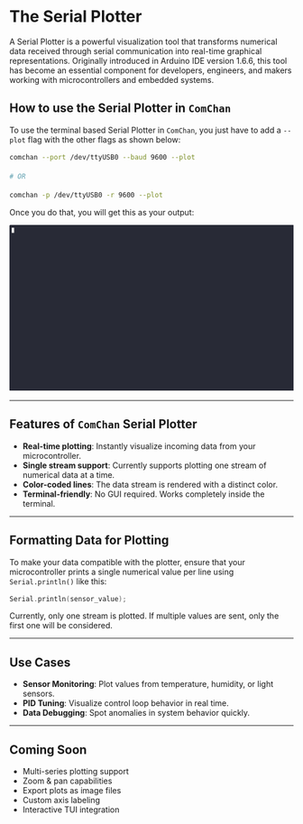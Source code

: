 # The Serial Plotter

A Serial Plotter is a powerful visualization tool that transforms numerical data received through serial communication into real-time graphical representations. Originally introduced in Arduino IDE version 1.6.6, this tool has become an essential component for developers, engineers, and makers working with microcontrollers and embedded systems.

## How to use the Serial Plotter in `ComChan`

To use the terminal based Serial Plotter in `ComChan`, you just have to add a `--plot` flag with the other flags as shown below:

```bash
comchan --port /dev/ttyUSB0 --baud 9600 --plot

# OR 

comchan -p /dev/ttyUSB0 -r 9600 --plot
```

Once you do that, you will get this as your output:

![Serial Plotter output](./videos/plotter.gif)

---

## Features of `ComChan` Serial Plotter

* **Real-time plotting**: Instantly visualize incoming data from your microcontroller.
* **Single stream support**: Currently supports plotting one stream of numerical data at a time.
* **Color-coded lines**: The data stream is rendered with a distinct color.
* **Terminal-friendly**: No GUI required. Works completely inside the terminal.

---

## Formatting Data for Plotting

To make your data compatible with the plotter, ensure that your microcontroller prints a single numerical value per line using `Serial.println()` like this:

```cpp
Serial.println(sensor_value);
```

Currently, only one stream is plotted. If multiple values are sent, only the first one will be considered.

---

## Use Cases

* **Sensor Monitoring**: Plot values from temperature, humidity, or light sensors.
* **PID Tuning**: Visualize control loop behavior in real time.
* **Data Debugging**: Spot anomalies in system behavior quickly.

---

## Coming Soon

* Multi-series plotting support
* Zoom & pan capabilities
* Export plots as image files
* Custom axis labeling
* Interactive TUI integration

